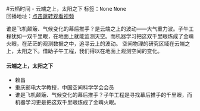 #云栖时间 - 云端之上，太阳之下标签：<kbd>None</kbd> <kbd>None</kbd><br>回播地址：[点击跳转观看视频]()谁是飞机颠簸、气候变化的幕后推手？是云端之上的波动——大气重力波。子午工程犹如一双千里眼，在地面上就能监测天空。而机器学习把这双千里眼炼成了金睛火眼，在茫茫的观测数据之中，追寻云上的波动。
空间物理的研究区域在云端之上，太阳之下。借助子午工程，我们得以在地面上观测空间的变化。#### 云端之上，太阳之下* 赖昌* 重庆邮电大学教授，中国空间科学学会会员* 谁是飞机颠簸、气候变化的幕后推手？子午工程是寻找幕后推手的千里眼，而机器学习更是把这双千里眼炼成了金睛火眼。